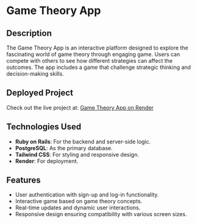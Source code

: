 # Game Theory App

## Description
The Game Theory App is an interactive platform designed to explore the fascinating world of game theory through engaging game. Users can compete with others to see how different strategies can affect the outcomes. The app includes a game that challenge strategic thinking and decision-making skills.

## Deployed Project
Check out the live project at: [Game Theory App on Render](https://gt-ikaz.onrender.com/)

## Technologies Used
- **Ruby on Rails**: For the backend and server-side logic.
- **PostgreSQL**: As the primary database.
- **Tailwind CSS**: For styling and responsive design.
- **Render**: For deployment.

## Features
- User authentication with sign-up and log-in functionality.
- Interactive game based on game theory concepts.
- Real-time updates and dynamic user interactions.
- Responsive design ensuring compatibility with various screen sizes.